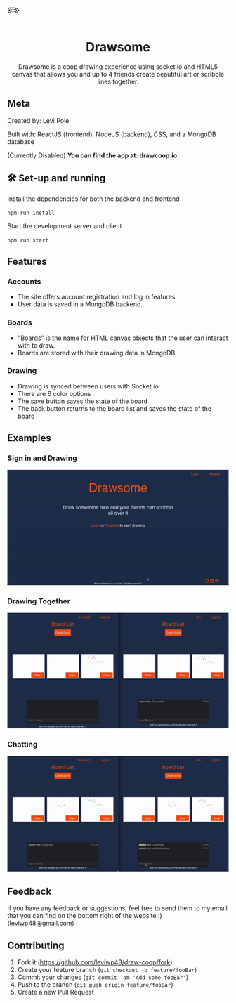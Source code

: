 <span align="center" style="font-size: 2em;">✏️</span>
<h1 align="center">Drawsome</h1>
<p align="center">Drawsome is a coop drawing experience using socket.io and HTML5 canvas that allows you and up to 4 friends create beautiful art or scribble lines together.</p>

## Meta
Created by: Levi Pole

Built with:  ReactJS (frontend), NodeJS (backend), CSS, and a MongoDB database

(Currently Disabled)
**You can find the app at: drawcoop.io**

## 🛠 Set-up and running
Install the dependencies for both the backend and frontend

`npm run install`

Start the development server and client

`npm run start`

## Features
### Accounts
- The site offers account registration and log in features
- User data is saved in a MongoDB backend.

### Boards
- "Boards" is the name for HTML canvas objects that the user can interact with to draw. 
- Boards are stored with their drawing data in MongoDB

### Drawing 
- Drawing is synced between users with Socket.io 
- There are 6 color options
- The save button saves the state of the board
- The back button returns to the board list and saves the state of the board 

## Examples
### Sign in and Drawing
![alt text](media/drawing.gif "drawing")

### Drawing Together
![alt text](media/draw-together.gif "draw-together")

### Chatting 
![alt text](media/chatting.gif "chatting")


## Feedback
If you have any feedback or suggestions, feel free to send them to my email that you can find on the bottom right of the website :) (leviwp48@gmail.com)

## Contributing

1. Fork it (<https://github.com/leviwp48/draw-coop/fork>)
2. Create your feature branch (`git checkout -b feature/fooBar`)
3. Commit your changes (`git commit -am 'Add some fooBar'`)
4. Push to the branch (`git push origin feature/fooBar`)
5. Create a new Pull Request

